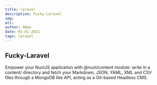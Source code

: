 ```yaml
---
title: laravel
description: Fucky-Laravel 
img: 
alt: 
author: 4Wao 
date: 01-01-2021 
tags: laravel
---  
```


## Fucky-Laravel  

Empower your NuxtJS application with @nuxt/content module: write in a content/ directory and fetch your Markdown, JSON, YAML, XML and CSV files through a MongoDB like API, acting as a Git-based Headless CMS.